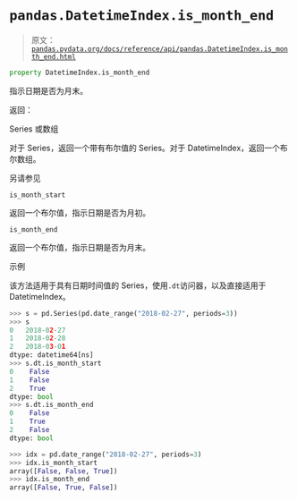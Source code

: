 # `pandas.DatetimeIndex.is_month_end`

> 原文：[`pandas.pydata.org/docs/reference/api/pandas.DatetimeIndex.is_month_end.html`](https://pandas.pydata.org/docs/reference/api/pandas.DatetimeIndex.is_month_end.html)

```py
property DatetimeIndex.is_month_end
```

指示日期是否为月末。

返回：

Series 或数组

对于 Series，返回一个带有布尔值的 Series。对于 DatetimeIndex，返回一个布尔数组。

另请参见

`is_month_start`

返回一个布尔值，指示日期是否为月初。

`is_month_end`

返回一个布尔值，指示日期是否为月末。

示例

该方法适用于具有日期时间值的 Series，使用`.dt`访问器，以及直接适用于 DatetimeIndex。

```py
>>> s = pd.Series(pd.date_range("2018-02-27", periods=3))
>>> s
0   2018-02-27
1   2018-02-28
2   2018-03-01
dtype: datetime64[ns]
>>> s.dt.is_month_start
0    False
1    False
2    True
dtype: bool
>>> s.dt.is_month_end
0    False
1    True
2    False
dtype: bool 
```

```py
>>> idx = pd.date_range("2018-02-27", periods=3)
>>> idx.is_month_start
array([False, False, True])
>>> idx.is_month_end
array([False, True, False]) 
```
